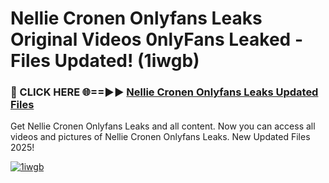# Nellie Cronen Onlyfans Leaks Original Videos 0nlyFans Leaked - Files Updated! (1iwgb)

<h3>🔴 CLICK HERE 🌐==►► <a href="https://tinyurl.com/x26r9saj" rel="nofollow">Nellie Cronen Onlyfans Leaks Updated Files</a></h3>

Get Nellie Cronen Onlyfans Leaks and all content. Now you can access all videos and pictures of Nellie Cronen Onlyfans Leaks. New Updated Files 2025!

[![1iwgb](https://i.imgur.com/LkgZPqh.gif)](https://tinyurl.com/x26r9saj)
